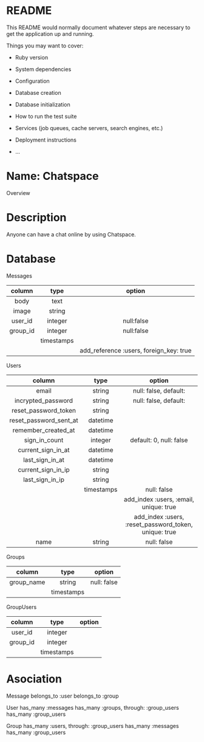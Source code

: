 # README

This README would normally document whatever steps are necessary to get the
application up and running.

Things you may want to cover:

* Ruby version

* System dependencies

* Configuration

* Database creation

* Database initialization

* How to run the test suite

* Services (job queues, cache servers, search engines, etc.)

* Deployment instructions

* ...

Name: Chatspace
====

Overview

# Description

Anyone can have a chat online by using Chatspace.

# Database

Messages

|column  |   type   |                                 option|
|:----:  |:--------:|:-------------------------------------:|
|body    |   text   |                                       |
|image   |  string  |                                       |
|user_id | integer  |                             null:false|
|group_id| integer  |                             null:false|
|        |timestamps|                                       |
|        |          |add_reference :users, foreign_key: true|

Users

|column                |   type   |                                               option|
|:--------------------:|:--------:|:---------------------------------------------------:|
|email                 |  string  |                                null: false, default:|
|incrypted_password    |  string  |                                null: false, default:|
|reset_password_token  |  string  |                                                     |
|reset_password_sent_at| datetime |                                                     |
|remember_created_at   | datetime |                                                     |
|sign_in_count         | integer  |                              default: 0, null: false|
|current_sign_in_at    | datetime |                                                     |
|last_sign_in_at       | datetime |                                                     |
|current_sign_in_ip    |  string  |                                                     |
|last_sign_in_ip       |  string  |                                                     |
|                      |timestamps|                                          null: false|
|                      |          |               add_index :users, :email, unique: true|
|                      |          |add_index :users, :reset_password_token, unique: true|
|name                  |  string  |                                          null: false|

Groups

|column    |   type   |     option|
|:--------:|:--------:|:---------:|
|group_name|  string  |null: false|
|          |timestamps|           |

GroupUsers

|column    |   type   |option|
|:--------:|:--------:|:----:|
|user_id | integer  |        |
|group_id| integer  |        |
|        |timestamps|        |


# Asociation

Message
  belongs_to :user
  belongs_to :group

User
  has_many :messages
  has_many :groups, through: :group_users
  has_many :group_users

Group
  has_many :users, through: :group_users
  has_many :messages
  has_many :group_users
